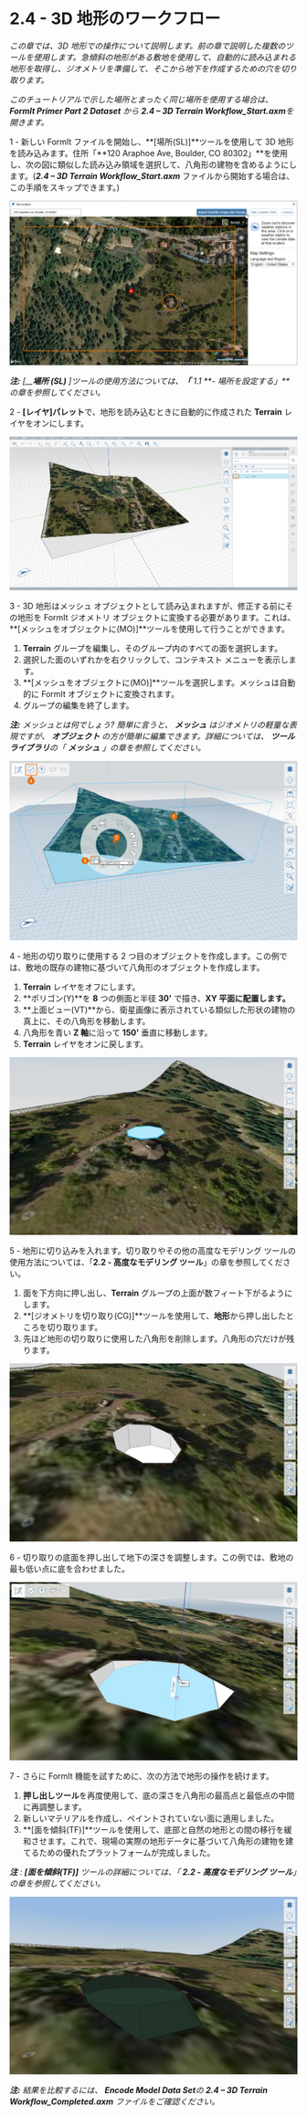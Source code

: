 # 2.4 - 3D 地形のワークフロー

_この章では、3D 地形での操作について説明します。前の章で説明した複数のツールを使用します。急傾斜の地形がある敷地を使用して、自動的に読み込まれる地形を取得し、ジオメトリを準備して、そこから地下を作成するための穴を切り取ります。_

_このチュートリアルで示した場所とまったく同じ場所を使用する場合は、_ _**FormIt Primer Part 2 Dataset**_ _から_ _**2.4 – 3D Terrain Workflow_Start.axm**を開きます。_

1 - 新しい FormIt ファイルを開始し、**[場所\(SL\)]**ツールを使用して 3D 地形を読み込みます。住所「**120 Araphoe Ave, Boulder, CO 80302」**を使用し、次の図に類似した読み込み領域を選択して、八角形の建物を含めるようにします。\(_**2.4 – 3D Terrain Workflow\_Start.axm**_ ファイルから開始する場合は、この手順をスキップできます。\)

![](../../.gitbook/assets/0%20%2810%29.png)

_**注:**_ _[__**場所 \(SL\)**_ _]ツールの使用方法については、**「** 1.1 **- 場所を設定する」**の章を参照してください。_

2 - **[レイヤ]パレット**で、地形を読み込むときに自動的に作成された **Terrain** レイヤをオンにします。

![](../../.gitbook/assets/1_terrain-layer_annotated.png)

3 - 3D 地形はメッシュ オブジェクトとして読み込まれますが、修正する前にその地形を FormIt ジオメトリ オブジェクトに変換する必要があります。これは、**[メッシュをオブジェクトに\(MO\)]**ツールを使用して行うことができます。

1. **Terrain** グループを編集し、そのグループ内のすべての面を選択します。
2. 選択した面のいずれかを右クリックして、コンテキスト メニューを表示します。
3. **[メッシュをオブジェクトに\(MO\)]**ツールを選択します。メッシュは自動的に FormIt オブジェクトに変換されます。
4. グループの編集を終了します。

_**注:**_ _メッシュとは何でしょう? 簡単に言うと、_ _**メッシュ**_ _はジオメトリの軽量な表現ですが、_ _**オブジェクト**_ _の方が簡単に編集できます。詳細については、_ _**ツール ライブラリ**の「_ _**メッシュ**_ _」の章を参照してください。_

![](../../.gitbook/assets/2%20%2814%29.png)

4 - 地形の切り取りに使用する 2 つ目のオブジェクトを作成します。この例では、敷地の既存の建物に基づいて八角形のオブジェクトを作成します。

1. **Terrain** レイヤをオフにします。
2. **ポリゴン\(Y\)**を **8** つの側面と半径 **30'** で描き、**XY 平面に配置します。**
3. **上面ビュー\(VT\)**から、衛星画像に表示されている類似した形状の建物の真上に、その八角形を移動します。
4. 八角形を青い **Z 軸**に沿って **150'** 垂直に移動します。
5. **Terrain** レイヤをオンに戻します。

![](../../.gitbook/assets/3.jpeg)

5 - 地形に切り込みを入れます。切り取りやその他の高度なモデリング ツールの使用方法については、「**2.2 - 高度なモデリング ツール**」の章を参照してください。

1. 面を下方向に押し出し、**Terrain** グループの上面が数フィート下がるようにします。
2. **[ジオメトリを切り取り\(CG\)]**ツールを使用して、**地形**から押し出したところを切り取ります。
3. 先ほど地形の切り取りに使用した八角形を削除します。八角形の穴だけが残ります。

![](../../.gitbook/assets/4%20%281%29.jpeg)

6 - 切り取りの底面を押し出して地下の深さを調整します。この例では、敷地の最も低い点に底を合わせました。

![](../../.gitbook/assets/5.jpeg)

7 - さらに FormIt 機能を試すために、次の方法で地形の操作を続けます。

1. **押し出しツール**を再度使用して、底の深さを八角形の最高点と最低点の中間に再調整します。
2. 新しいマテリアルを作成し、ペイントされていない面に適用しました。
3. **[面を傾斜\(TF\)]**ツールを使用して、底部と自然の地形との間の移行を緩和させます。これで、現場の実際の地形データに基づいて八角形の建物を建てるための優れたプラットフォームが完成しました。

_**注**_ _:_ _**[面を傾斜\(TF\)]**_ _ツールの詳細については、「_ _**2.2 - 高度なモデリング ツール**」の章を参照してください。_

![](../../.gitbook/assets/6.jpeg)

_**注:**_ _結果を比較するには、_ _**Encode Model Data Set**の_ _**2.4 – 3D Terrain Workflow_Completed.axm**_ _ファイルをご確認ください。_

